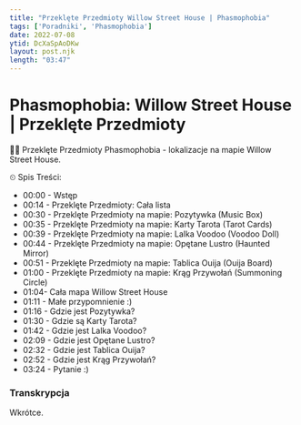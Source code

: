 ```yaml
---
title: "Przeklęte Przedmioty Willow Street House | Phasmophobia"
tags: ['Poradniki', 'Phasmophobia']
date: 2022-07-08
ytid: DcXaSpAoDKw
layout: post.njk
length: "03:47"
---
```


# Phasmophobia: Willow Street House | Przeklęte Przedmioty

👋😊 Przeklęte Przedmioty Phasmophobia - lokalizacje na mapie Willow Street House.

⏲ Spis Treści:
- 00:00 - Wstęp
- 00:14 - Przeklęte Przedmioty: Cała lista
- 00:30 - Przeklęte Przedmioty na mapie: Pozytywka (Music Box)
- 00:35 - Przeklęte Przedmioty na mapie: Karty Tarota (Tarot Cards)
- 00:39 - Przeklęte Przedmioty na mapie: Lalka Voodoo (Voodoo Doll)
- 00:44 - Przeklęte Przedmioty na mapie: Opętane Lustro (Haunted Mirror)
- 00:51 - Przeklęte Przedmioty na mapie: Tablica Ouija (Ouija Board)
- 01:00 - Przeklęte Przedmioty na mapie: Krąg Przywołań (Summoning Circle)
- 01:04- Cała mapa Willow Street House
- 01:11 - Małe przypomnienie :)
- 01:16 - Gdzie jest Pozytywka?
- 01:30 - Gdzie są Karty Tarota?
- 01:42 - Gdzie jest Lalka Voodoo?
- 02:09 - Gdzie jest Opętane Lustro?
- 02:32 - Gdzie jest Tablica Ouija?
- 02:52 - Gdzie jest Krąg Przywołań?
- 03:24 - Pytanie :)


<h3 id="transkrypcja">Transkrypcja</h3>
Wkrótce.